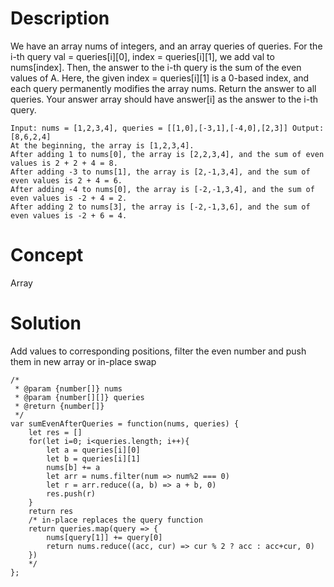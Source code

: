 # Description
We have an array nums of integers, and an array queries of queries. For the i-th query val = queries[i][0], index = queries[i][1], we add val to nums[index].  Then, the answer to the i-th query is the sum of the even values of A. Here, the given index = queries[i][1] is a 0-based index, and each query permanently modifies the array nums. Return the answer to all queries.  Your answer array should have answer[i] as the answer to the i-th query.
```
Input: nums = [1,2,3,4], queries = [[1,0],[-3,1],[-4,0],[2,3]] Output: [8,6,2,4] 
At the beginning, the array is [1,2,3,4].
After adding 1 to nums[0], the array is [2,2,3,4], and the sum of even values is 2 + 2 + 4 = 8.
After adding -3 to nums[1], the array is [2,-1,3,4], and the sum of even values is 2 + 4 = 6.
After adding -4 to nums[0], the array is [-2,-1,3,4], and the sum of even values is -2 + 4 = 2.
After adding 2 to nums[3], the array is [-2,-1,3,6], and the sum of even values is -2 + 6 = 4.
```
# Concept
Array
# Solution
Add values to corresponding positions, filter the even number and push them in new array or in-place swap
```
/*
 * @param {number[]} nums
 * @param {number[][]} queries
 * @return {number[]}
 */
var sumEvenAfterQueries = function(nums, queries) {
    let res = []
    for(let i=0; i<queries.length; i++){
        let a = queries[i][0]
        let b = queries[i][1]
        nums[b] += a
        let arr = nums.filter(num => num%2 === 0)
        let r = arr.reduce((a, b) => a + b, 0)
        res.push(r)
    }
    return res
    /* in-place replaces the query function
    return queries.map(query => {
        nums[query[1]] += query[0]
        return nums.reduce((acc, cur) => cur % 2 ? acc : acc+cur, 0)
    })
    */
};
```
